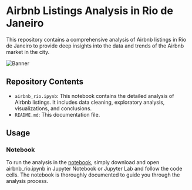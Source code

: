# Airbnb Listings Analysis in Rio de Janeiro

This repository contains a comprehensive analysis of Airbnb listings in Rio de Janeiro to provide deep insights into the data and trends of the Airbnb market in the city.

![Banner](https://images.adsttc.com/media/images/6449/6c61/2def/3401/7a85/1139/slideshow/a-historia-do-calcadao-de-copacabana_3.jpg?1682533486)


## Repository Contents

- `airbnb_rio.ipynb`: This notebook contains the detailed analysis of Airbnb listings. It includes data cleaning, exploratory analysis, visualizations, and conclusions.
- `README.md`: This documentation file.

## Usage

### Notebook

To run the analysis in the [notebook](https://github.com/MarBenitez/airbnb-rio-analysis-nb/blob/main/airbnb_rio.ipynb), simply download and open airbnb_rio.ipynb in Jupyter Notebook or Jupyter Lab and follow the code cells. The notebook is thoroughly documented to guide you through the analysis process.

